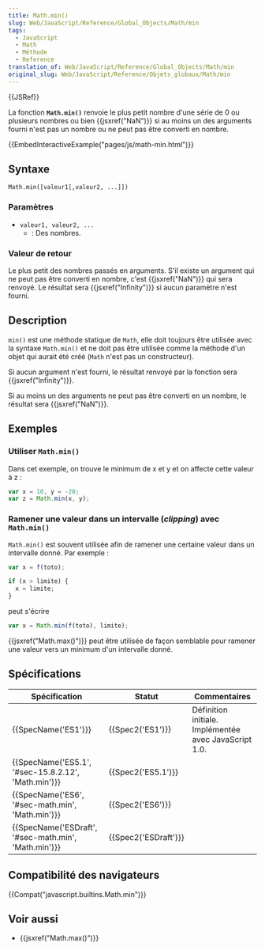 ```yaml
---
title: Math.min()
slug: Web/JavaScript/Reference/Global_Objects/Math/min
tags:
  - JavaScript
  - Math
  - Méthode
  - Reference
translation_of: Web/JavaScript/Reference/Global_Objects/Math/min
original_slug: Web/JavaScript/Reference/Objets_globaux/Math/min
---
```

{{JSRef}}

La fonction **`Math.min()`** renvoie le plus petit nombre d'une série de 0 ou plusieurs nombres ou bien {{jsxref("NaN")}} si au moins un des arguments fourni n'est pas un nombre ou ne peut pas être converti en nombre.

{{EmbedInteractiveExample("pages/js/math-min.html")}}

## Syntaxe

    Math.min([valeur1[,valeur2, ...]])

### Paramètres

- `valeur1, valeur2, ...`
  - : Des nombres.

### Valeur de retour

Le plus petit des nombres passés en arguments. S'il existe un argument qui ne peut pas être converti en nombre, c'est {{jsxref("NaN")}} qui sera renvoyé. Le résultat sera {{jsxref("Infinity")}} si aucun paramètre n'est fourni.

## Description

`min()` est une méthode statique de `Math`, elle doit toujours être utilisée avec la syntaxe `Math.min()` et ne doit pas être utilisée comme la méthode d'un objet qui aurait été créé (`Math` n'est pas un constructeur).

Si aucun argument n'est fourni, le résultat renvoyé par la fonction sera {{jsxref("Infinity")}}.

Si au moins un des arguments ne peut pas être converti en un nombre, le résultat sera {{jsxref("NaN")}}.

## Exemples

### Utiliser `Math.min()`

Dans cet exemple, on trouve le minimum de x et y et on affecte cette valeur à z :

```js
var x = 10, y = -20;
var z = Math.min(x, y);
```

### Ramener une valeur dans un intervalle (_clipping_) avec `Math.min()`

`Math.min()` est souvent utilisée afin de ramener une certaine valeur dans un intervalle donné. Par exemple :

```js
var x = f(toto);

if (x > limite) {
  x = limite;
}
```

peut s'écrire

```js
var x = Math.min(f(toto), limite);
```

{{jsxref("Math.max()")}} peut être utilisée de façon semblable pour ramener une valeur vers un minimum d'un intervalle donné.

## Spécifications

| Spécification                                                        | Statut                       | Commentaires                                          |
| -------------------------------------------------------------------- | ---------------------------- | ----------------------------------------------------- |
| {{SpecName('ES1')}}                                             | {{Spec2('ES1')}}         | Définition initiale. Implémentée avec JavaScript 1.0. |
| {{SpecName('ES5.1', '#sec-15.8.2.12', 'Math.min')}} | {{Spec2('ES5.1')}}     |                                                       |
| {{SpecName('ES6', '#sec-math.min', 'Math.min')}}     | {{Spec2('ES6')}}         |                                                       |
| {{SpecName('ESDraft', '#sec-math.min', 'Math.min')}} | {{Spec2('ESDraft')}} |                                                       |

## Compatibilité des navigateurs

{{Compat("javascript.builtins.Math.min")}}

## Voir aussi

- {{jsxref("Math.max()")}}
